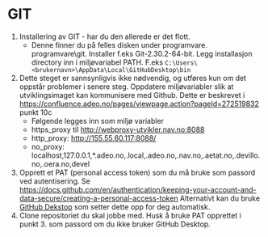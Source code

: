# GIT

1. Installering av GIT - har du den allerede er det flott.
   * Denne finner du på felles disken under programvare. programvare\git\. Installer f.eks Git-2.30.2-64-bit. Legg installasjon directory inn i miljøvariabel  PATH. F.eks `C:\Users\<brukernavn>\AppData\Local\GitHubDesktop\bin`
2. Dette steget er sannsynligvis ikke nødvendig, og utføres kun om det oppstår problemer i senere steg. Oppdatere miljøvariabler slik at utviklingsimaget kan kommunisere med Github. Dette er beskrevet i https://confluence.adeo.no/pages/viewpage.action?pageId=272519832 punkt 10c
    * Følgende legges inn som miljø variabler
    * https_proxy til http://webproxy-utvikler.nav.no:8088
    * http_proxy: http://155.55.60.117:8088/
    * no_proxy: localhost,127.0.0.1,*.adeo.no,.local,.adeo.no,.nav.no,.aetat.no,.devillo.no,.oera.no,devel
3. Opprett et PAT (personal access token) som du må bruke som passord ved autentisering. Se https://docs.github.com/en/authentication/keeping-your-account-and-data-secure/creating-a-personal-access-token Alternativt kan du bruke [GitHub Dekstop](https://docs.github.com/en/desktop/installing-and-configuring-github-desktop/installing-and-authenticating-to-github-desktop/installing-github-desktop) som setter dette opp for deg automatisk.
4. Clone repositoriet du skal jobbe med. Husk å bruke PAT opprettet i punkt 3. som passord om du ikke bruker GitHub Desktop.
